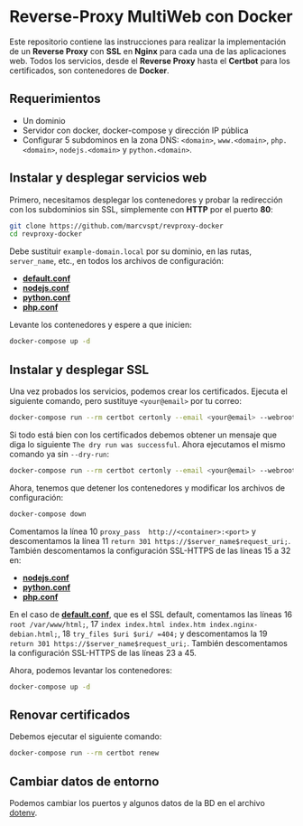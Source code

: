 # Reverse-Proxy MultiWeb con Docker
Este repositorio contiene las instrucciones para realizar la implementación de un **Reverse Proxy** con **SSL** en **Nginx** para cada una de las aplicaciones web. Todos los servicios, desde el **Reverse Proxy** hasta el **Certbot** para los certificados, son contenedores de **Docker**.

## Requerimientos
* Un dominio
* Servidor con docker, docker-compose y dirección IP pública
* Configurar 5 subdominos en la zona DNS: `<domain>`, `www.<domain>`, `php.<domain>`, `nodejs.<domain>` y `python.<domain>`.

## Instalar y desplegar servicios web
Primero, necesitamos desplegar los contenedores y probar la redirección con los subdominios sin SSL, simplemente con **HTTP** por el puerto **80**:
```bash
git clone https://github.com/marcvspt/revproxy-docker
cd revproxy-docker
```

Debe sustituir `example-domain.local` por su dominio, en las rutas, `server_name`, etc., en todos los archivos de configuración:
* [**default.conf**](revproxy/conf/default.conf)
* [**nodejs.conf**](revproxy/conf/nodejs.conf)
* [**python.conf**](revproxy/conf/python.conf)
* [**php.conf**](revproxy/conf/php.conf)

Levante los contenedores y espere a que inicien:
```bash
docker-compose up -d
```

## Instalar y desplegar SSL
Una vez probados los servicios, podemos crear los certificados. Ejecuta el siguiente comando, pero sustituye `<your@email>` por tu correo:
```bash
docker-compose run --rm certbot certonly --email <your@email> --webroot --webroot-path /var/www/certbot --dry-run -d <domain> -d www.<domain> -d nodejs.<domain> -d python.<domain> -d php.<domain> --agree-tos
```

Si todo está bien con los certificados debemos obtener un mensaje que diga lo siguiente `The dry run was successful`. Ahora ejecutamos el mismo comando ya sin `--dry-run`:
```bash
docker-compose run --rm certbot certonly --email <your@email> --webroot --webroot-path /var/www/certbot -d <domain> -d www.<domain> -d nodejs.<domain> -d python.<domain> -d php.<domain> --agree-tos
```

Ahora, tenemos que detener los contenedores y modificar los archivos de configuración:
```bash
docker-compose down
```

Comentamos la línea 10 `proxy_pass  http://<container>:<port>` y descomentamos la línea 11 `return 301 https://$server_name$request_uri;`. También descomentamos la configuración SSL-HTTPS de las líneas 15 a 32 en:
* [**nodejs.conf**](revproxy/conf/nodejs.conf)
* [**python.conf**](revproxy/conf/python.conf)
* [**php.conf**](revproxy/conf/php.conf)

En el caso de [**default.conf**](revproxy/conf/default.conf), que es el SSL default, comentamos las líneas 16 `root /var/www/html;`, 17 `index index.html index.htm index.nginx-debian.html;`, 18 `try_files $uri $uri/ =404;` y descomentamos la 19 `return 301 https://$server_name$request_uri;`. También descomentamos la configuración SSL-HTTPS de las líneas 23 a 45.

Ahora, podemos levantar los contenedores:
```bash
docker-compose up -d
```

## Renovar certificados
Debemos ejecutar el siguiente comando:
```bash
docker-compose run --rm certbot renew
```

## Cambiar datos de entorno
Podemos cambiar los puertos y algunos datos de la BD en el archivo [dotenv](./.env).